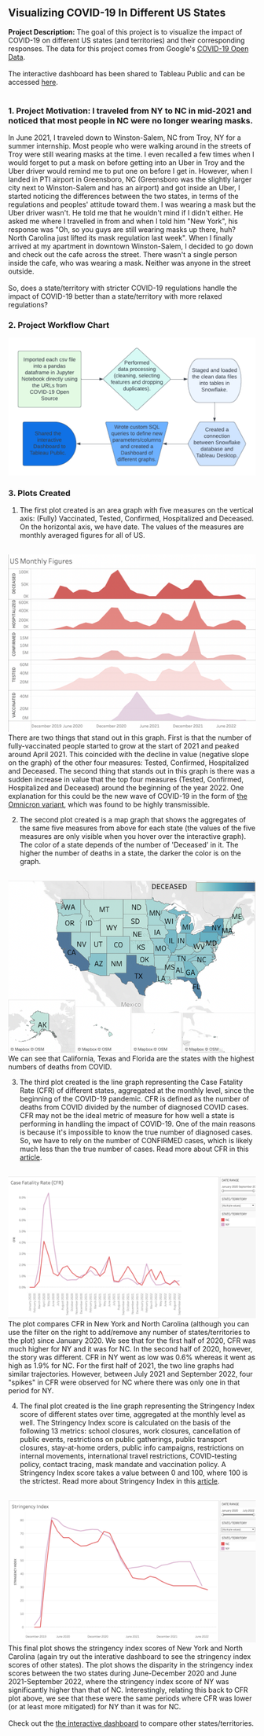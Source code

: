 ## Visualizing COVID-19 In Different US States

**Project Description:** The goal of this project is to visualize the impact of COVID-19 on different US states (and territories) and their corresponding responses. The data for this project comes from Google's <a href="https://health.google.com/covid-19/open-data/raw-data">COVID-19 Open Data</a>. 
<br><br>
The interactive dashboard has been shared to Tableau Public and can be accessed <a href="https://public.tableau.com/app/profile/nay.zaw.aung.win/viz/Covid-19InDifferentUSStates/COVIDDASHBOARD?publish=yes">here</a>.
<br><br>


### 1. Project Motivation: I traveled from NY to NC in mid-2021 and noticed that most people in NC were no longer wearing masks.
In June 2021, I traveled down to Winston-Salem, NC from Troy, NY for a summer internship. Most people who were walking around in the streets of Troy were still wearing masks at the time. I even recalled a few times when I would forget to put a mask on before getting into an Uber in Troy and the Uber driver would remind me to put one on before I get in. However, when I landed in PTI airport in Greensboro, NC (Greensboro was the slightly larger city next to Winston-Salem and has an airport) and got inside an Uber, I started noticing the differences between the two states, in terms of the regulations and peoples' attitude toward them. I was wearing a mask but the Uber driver wasn't. He told me that he wouldn't mind if I didn't either. He asked me where I travelled in from and when I told him "New York", his response was "Oh, so you guys are still wearing masks up there, huh? North Carolina just lifted its mask regulation last week". When I finally arrived at my apartment in downtown Winston-Salem, I decided to go down and check out the cafe across the street. There wasn't a single person inside the cafe, who was wearing a mask. Neither was anyone in the street outside.
<br><br>
So, does a state/territory with stricter COVID-19 regulations handle the impact of COVID-19 better than a state/territory with more relaxed regulations?

### 2. Project Workflow Chart
<img src="images/COVID_USstates_VizProj.png?raw=true"/>

### 3. Plots Created

1. The first plot created is an area graph with five measures on the vertical axis: (Fully) Vaccinated, Tested, Confirmed, Hospitalized and Deceased. On the horizontal axis, we have date. The values of the measures are monthly averaged figures for all of US. 
<br><br>
<img src="images/CovidProj_USOverallFigures.png?raw=true"/>
There are two things that stand out in this graph. First is that the number of fully-vaccinated people started to grow at the start of 2021 and peaked around April 2021. This coincided with the decline in value (negative slope on the graph) of the other four measures: Tested, Confirmed, Hospitalized and Deceased. 
The second thing that stands out in this graph is there was a sudden increase in value that the top four measures (Tested, Confirmed, Hospitalized and Deceased) around the beginning of the year 2022. One explanation for this could be the new wave of COVID-19 in the form of <a href="https://www.who.int/europe/news/item/11-01-2022-statement-update-on-covid-19-omicron-wave-threatening-to-overcome-health-workforce">the Omnicron variant</a>, which was found to be highly transmissible. 

2. The second plot created is a map graph that shows the aggregates of the same five measures from above for each state (the values of the five measures are only visible when you hover over the interactive graph). The color of a state depends of the number of 'Deceased' in it. The higher the number of deaths in a state, the darker the color is on the graph.
<br><br>
<img src="images/CovidProj_StatesMapGraph.png?raw=true"/>
We can see that California, Texas and Florida are the states with the highest numbers of deaths from COVID.

3. The third plot created is the line graph representing the Case Fatality Rate (CFR) of different states, aggregated at the monthly level, since the beginning of the COVID-19 pandemic. CFR is defined as the number of deaths from COVID divided by the number of diagnosed COVID cases. CFR may not be the ideal metric of measure for how well a state is performing in handling the impact of COVID-19. One of the main reasons is because it's impossible to know the true number of diagnosed cases. So, we have to rely on the number of CONFIRMED cases, which is likely much less than the true number of cases. Read more about CFR in this <a href="https://ourworldindata.org/mortality-risk-covid">article</a>. 
<br><br>
<img src="images/CovidProj_StatesCFR.png?raw=true"/>
The plot compares CFR in New York and North Carolina (although you can use the filter on the right to add/remove any number of states/territories to the plot) since January 2020. We see that for the first half of 2020, CFR was much higher for NY and it was for NC. In the second half of 2020, however, the story was different. CFR in NY went as low was 0.6% whereas it went as high as 1.9% for NC. For the first half of 2021, the two line graphs had similar trajectories. However, between July 2021 and September 2022, four "spikes" in CFR were observed for NC where there was only one in that period for NY. 

4. The final plot created is the line graph representing the Stringency Index score of different states over time, aggregated at the monthly level as well. The Stringency Index score is calculated on the basis of the following 13 metrics: school closures, work closures, cancellation of public events, restrictions on public gatherings, public transport closures, stay-at-home orders, public info campaigns, restrictions on internal movements, international travel restrictions, COVID-testing policy, contact tracing, mask mandate and vaccination policy. A Stringency Index score takes a value between 0 and 100, where 100 is the strictest. Read more about Stringency Index in this <a href="https://ourworldindata.org/covid-stringency-index#:~:text=The%20stringency%20index%20is%20a,100%20(100%20%3D%20strictest).&text=Response%20Tracker).,529%E2%80%93538%20(2021).">article</a>.
<br><br>
<img src="images/CovidProj_StatesStingIndex.png?raw=true"/>
This final plot shows the stringency index scores of New York and North Carolina (again try out the interative dashboard to see the stringency index scores of other states). The plot shows the disparity in the stringency index scores between the two states during June-December 2020 and June 2021-September 2022, where the stringency index score of NY was significantly higher than that of NC. Interestingly, relating this back to CFR plot above, we see that these were the same periods where CFR was lower (or at least more mitigated) for NY than it was for NC. 
<br><br>
Check out the <a href="https://public.tableau.com/app/profile/nay.zaw.aung.win/viz/Covid-19InDifferentUSStates/COVIDDASHBOARD?publish=yes">the interactive dashboard</a> to compare other states/territories.